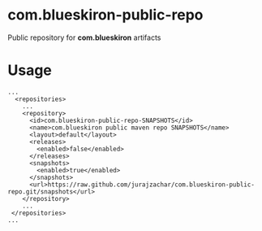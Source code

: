 # com.blueskiron-public-repo
Public repository for __com.blueskiron__ artifacts

# Usage

```
...
  <repositories>
    ...
    <repository>
      <id>com.blueskiron-public-repo-SNAPSHOTS</id>
      <name>com.blueskiron public maven repo SNAPSHOTS</name>
      <layout>default</layout>
      <releases>
        <enabled>false</enabled>
      </releases>
      <snapshots>
        <enabled>true</enabled>
      </snapshots>
      <url>https://raw.github.com/jurajzachar/com.blueskiron-public-repo.git/snapshots</url>
    </repository>
    ...
 </repositories>
...
```
